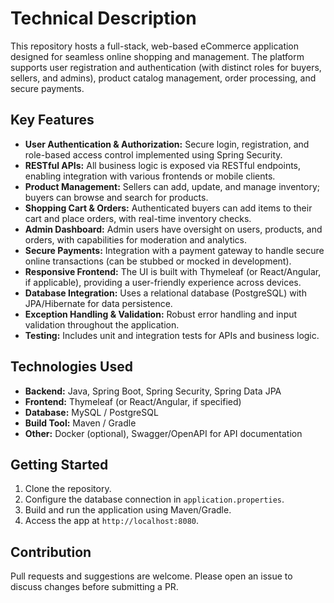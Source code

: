 # Technical Description

This repository hosts a full-stack, web-based eCommerce application designed for seamless online shopping and management. The platform supports user registration and authentication (with distinct roles for buyers, sellers, and admins), product catalog management, order processing, and secure payments.

## Key Features

- **User Authentication & Authorization:** Secure login, registration, and role-based access control implemented using Spring Security.
- **RESTful APIs:** All business logic is exposed via RESTful endpoints, enabling integration with various frontends or mobile clients.
- **Product Management:** Sellers can add, update, and manage inventory; buyers can browse and search for products.
- **Shopping Cart & Orders:** Authenticated buyers can add items to their cart and place orders, with real-time inventory checks.
- **Admin Dashboard:** Admin users have oversight on users, products, and orders, with capabilities for moderation and analytics.
- **Secure Payments:** Integration with a payment gateway to handle secure online transactions (can be stubbed or mocked in development).
- **Responsive Frontend:** The UI is built with Thymeleaf (or React/Angular, if applicable), providing a user-friendly experience across devices.
- **Database Integration:** Uses a relational database (PostgreSQL) with JPA/Hibernate for data persistence.
- **Exception Handling & Validation:** Robust error handling and input validation throughout the application.
- **Testing:** Includes unit and integration tests for APIs and business logic.

## Technologies Used

- **Backend:** Java, Spring Boot, Spring Security, Spring Data JPA
- **Frontend:** Thymeleaf (or React/Angular, if specified)
- **Database:** MySQL / PostgreSQL
- **Build Tool:** Maven / Gradle
- **Other:** Docker (optional), Swagger/OpenAPI for API documentation

## Getting Started

1. Clone the repository.
2. Configure the database connection in `application.properties`.
3. Build and run the application using Maven/Gradle.
4. Access the app at `http://localhost:8080`.

## Contribution

Pull requests and suggestions are welcome. Please open an issue to discuss changes before submitting a PR.


